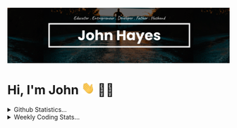 [![Banner](https://github.com/johnhayesio/johnhayesio/blob/master/readme.png)](https://johnhayes.io)

# Hi, I'm John <img src="https://github.com/johnhayesio/johnhayesio/blob/master/wave.gif" width="30px"> :man_technologist:

<details>
  <summary>Github Statistics...</summary>
  <p align="center">
    <img src="https://github-readme-stats.vercel.app/api?username=johnhayesio&hide_title=true&theme=graywhite" />
  </p>
</details>
<details>
  <summary>Weekly Coding Stats...</summary>
  <p align="center">
   <img src="https://github-readme-stats.vercel.app/api/wakatime?username=johnhayesio&hide_title=true&layout=compact&theme=graywhite" />
  </p>
</details>

<!--
**johnhayesio/johnhayesio** is a ✨ _special_ ✨ repository because its `README.md` (this file) appears on your GitHub profile.

Here are some ideas to get you started:

- 🔭 I’m currently working on a fullstack MERN application ...
- 🌱 I’m currently learning Next.js, Tailwind CSS, React Query, and PostgreSQL ...
- 👯 I’m looking to collaborate on open source projects ...
- 🤔 I’m looking for help with ...
- 💬 Ask me about ANYTHING ...
- 📫 How to reach me: https://johnhayes.io ...
- 😄 Myself: Developer . Father . Husband ...
- ⚡ Fun fact: I have traveled to many countries ...
-->
